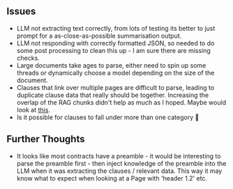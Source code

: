 ## Issues
- LLM not extracting text correctly, from lots of testing its better to just prompt for a as-close-as-possible summarisation output. 
- LLM not responding with correctly formatted JSON, so needed to do some post processing to clean this up - I am sure there are missing checks. 
- Large documents take ages to parse, either need to spin up some threads or dynamically choose a model depending on the size of the document. 
- Clauses that link over multiple pages are difficult to parse, leading to duplicate clause data that really should be together. Increasing the overlap of the RAG chunks didn't help as much as I hoped. Maybe would look at [this](https://docs.llamaindex.ai/en/v0.10.19/api/llama_index.core.schema.NodeRelationship.html).
- Is it possible for clauses to fall under more than one category 🤔

## Further Thoughts
- It looks like most contracts have a preamble - it would be interesting to parse the preamble first - then inject knowledge of the preamble into the LLM when it was extracting the clauses / relevant data. This way it may know what to expect when looking at a Page with 'header 1.2' etc. 
